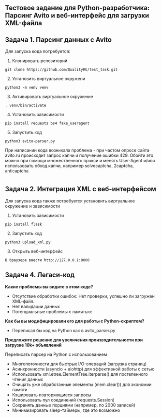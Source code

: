 Тестовое задание для Python-разработчика: Парсинг Avito и веб-интерфейс для загрузки XML-файла
---
Задача 1. Парсинг данных с Avito  
---
Для запуска кода потребуется: 
1. Клонировать репозиторий
```
git clone https://github.com/QualityRU/test_task.git
```
2. Установить виртуальное окружени
```
python3 -m venv venv
```
3. Активировать виртуальное окружение
```
. venv/bin/activate
```
4. Установить зависимости
```
pip install requests bs4 fake_useragent
```
5. Запустить код
```
python3 avito-parser.py
```
При написании кода возникала проблема - при частом опросе сайта avito.ru происходит запрос капчи и получение ошибки 429. Обойти это можно при помощи множественного прокси и менять User-Agent и/или использовать обход капчи, например solvecaptcha, 2captcha, anticaptcha
#
Задача 2. Интеграция XML с веб-интерфейсом
---
Для запуска кода также потребуется установить виртуальное окружение и зависимости
1. Установить зависимости
```
pip install flask
```
2. Запустить код
```
python3 upload_xml.py
```
3. Открыть веб-интерфейс
```
В браузере ввести http://127.0.0.1:8000
```
Задача 4. Легаси-код 
---
**Какие проблемы вы видите в этом коде?**

- Отсутствие обработки ошибок: Нет проверки, успешно ли загружен XML-файл.
- Нет валидации данных
- Потенциальные проблемы с памятью: 

**Как бы вы модифицировали его для работы с Python-скриптом?**
- Переписал бы код на Python как в avito_parser.py

**Предложите решение для увеличения производительности при загрузке 10k+ объявлений**

Переписать парсер на Python с использованием
- Многопоточности для быстрых I/O-операций (загрузка страниц)
- Асинхронности (asyncio + aiohttp) для эффективной работы с сетью
- Использовать xml.etree.ElementTree.iterparse() для постепенного чтения данных
- Очищать уже обработанные элементы (elem.clear()) для экономии памяти
- Кэшировать повторяющиеся запросы
- Использовать пул соединений (requests.Session)
- Сохранять данные порциями (например, по 2000 записей)
- Минимизировать sleep-таймеры, где это возможно